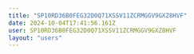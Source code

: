 ```yaml
---
title: "SP10RD36B0FEG32D0Q71XSSV11ZCRMGGV9GXZ8HVF"
date: 2024-10-04T17:41:56.161Z
user: SP10RD36B0FEG32D0Q71XSSV11ZCRMGGV9GXZ8HVF
layout: "users"
---
```

    